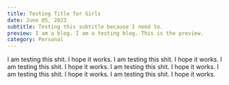 ```yaml
---
title: Testing Title for Girls
date: June 05, 2023
subtitle: Testing this subtitle because I need to.
preview: I am a blog. I am a testing blog. This is the preview.
category: Personal
---
```


I am testing this shit. I hope it works. I am testing this shit. I hope it works. I am testing this shit. I hope it works. I am testing this shit. I hope it works. I am testing this shit. I hope it works. I am testing this shit. I hope it works.
